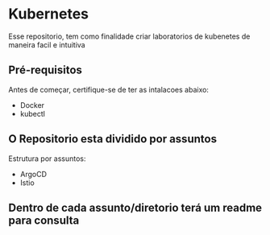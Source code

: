 # Kubernetes

Esse repositorio, tem como finalidade criar laboratorios de kubenetes de maneira facil e intuitiva

## Pré-requisitos
Antes de começar, certifique-se de ter as intalacoes abaixo:
- Docker
- kubectl

## O Repositorio esta dividido por assuntos
Estrutura por assuntos:
- ArgoCD
- Istio

## Dentro de cada assunto/diretorio terá um readme para consulta